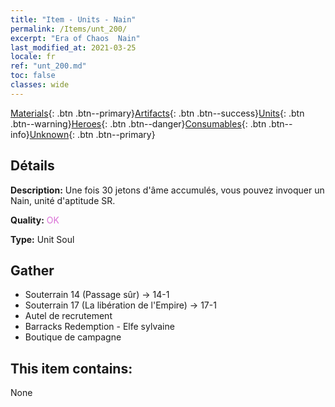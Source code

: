 ```yaml
---
title: "Item - Units - Nain"
permalink: /Items/unt_200/
excerpt: "Era of Chaos  Nain"
last_modified_at: 2021-03-25
locale: fr
ref: "unt_200.md"
toc: false
classes: wide
---
```

 [Materials](/fr/Items/){: .btn .btn--primary}[Artifacts](/fr/Items/Artifacts/){: .btn .btn--success}[Units](/fr/Items/Units/){: .btn .btn--warning}[Heroes](/fr/Items/Heroes/){: .btn .btn--danger}[Consumables](/fr/Items/Consumables/){: .btn .btn--info}[Unknown](/fr/Items/Unknown/){: .btn .btn--primary}

## Détails
 **Description:** Une fois 30 jetons d'âme accumulés, vous pouvez invoquer un Nain, unité d'aptitude SR.

 **Quality:** <span style="color: #DA70D6">OK</span>

 **Type:** Unit Soul

## Gather

*    Souterrain 14 (Passage sûr) -> 14-1 
*    Souterrain 17 (La libération de l'Empire) -> 17-1 
*    Autel de recrutement 
*    Barracks Redemption - Elfe sylvaine 
*    Boutique de campagne 

## This item contains:

  None

